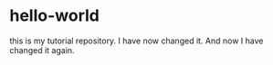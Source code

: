 # hello-world
this is my tutorial repository. I have now changed it. And now I have changed it again.
